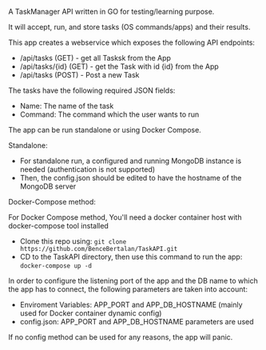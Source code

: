 A TaskManager API written in GO for testing/learning purpose.

It will accept, run, and store tasks (OS commands/apps) and their results.

This app creates a webservice which exposes the following API endpoints:

- /api/tasks (GET) - get all Tasksk from the App
- /api/tasks/{id} (GET) - get the Task with id {id} from the App 
- /api/tasks (POST) - Post a new Task

The tasks have the following required JSON fields:

- Name: The name of the task
- Command: The command which the user wants to run

The app can be run standalone or using Docker Compose.

Standalone:
- For standalone run, a configured and running MongoDB instance is needed (authentication is not supported)
- Then, the config.json should be edited to have the hostname of the MongoDB server

Docker-Compose method:

For Docker Compose method, You'll need a docker container host with docker-compose tool installed
- Clone this repo using:
`git clone https://github.com/BenceBertalan/TaskAPI.git` 
- CD to the TaskAPI directory, then use this command to run the app:
`docker-compose up -d`

In order to configure the listening port of the app and the DB name to which the app has to connect, 
the following parameters are taken into account:
- Enviroment Variables: APP_PORT and APP_DB_HOSTNAME (mainly used for Docker container dynamic config)
- config.json: APP_PORT and APP_DB_HOSTNAME parameters are used

If no config method can be used for any reasons, the app will panic.